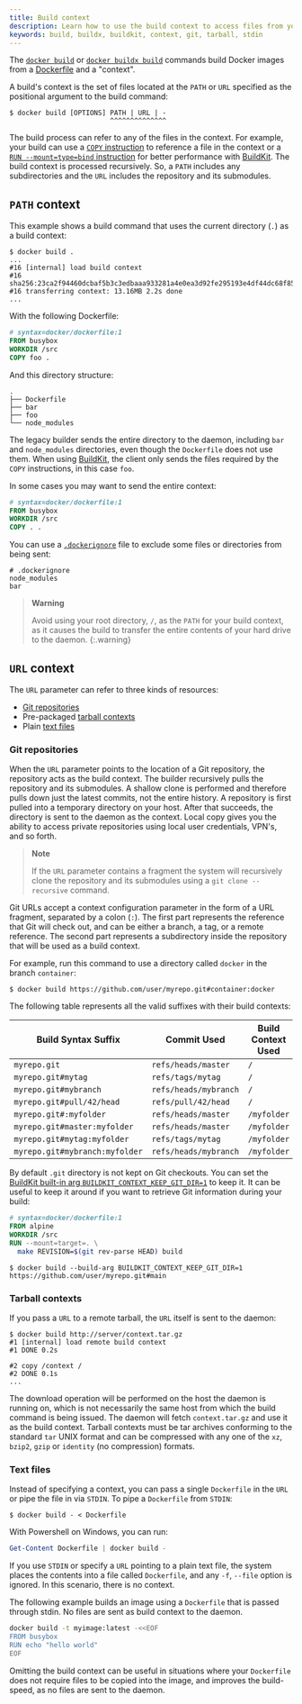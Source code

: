```yaml
---
title: Build context
description: Learn how to use the build context to access files from your Dockerfile
keywords: build, buildx, buildkit, context, git, tarball, stdin
---
```


The [`docker build`](../../engine/reference/commandline/build.md) or
[`docker buildx build`](../../engine/reference/commandline/buildx_build.md)
commands build Docker images from a [Dockerfile](../../engine/reference/builder.md)
and a "context".

A build's context is the set of files located at the `PATH` or `URL` specified
as the positional argument to the build command:

```console
$ docker build [OPTIONS] PATH | URL | -
                         ^^^^^^^^^^^^^^
```

The build process can refer to any of the files in the context. For example,
your build can use a [`COPY` instruction](../../engine/reference/builder.md#copy)
to reference a file in the context or a [`RUN --mount=type=bind` instruction](../../engine/reference/builder.md#run---mounttypebind)
for better performance with [BuildKit](../buildkit/index.md). The build context
is processed recursively. So, a `PATH` includes any subdirectories and the
`URL` includes the repository and its submodules.

## `PATH` context

This example shows a build command that uses the current directory (`.`) as a
build context:

```console
$ docker build .
...
#16 [internal] load build context
#16 sha256:23ca2f94460dcbaf5b3c3edbaaa933281a4e0ea3d92fe295193e4df44dc68f85
#16 transferring context: 13.16MB 2.2s done
...
```

With the following Dockerfile:

```dockerfile
# syntax=docker/dockerfile:1
FROM busybox
WORKDIR /src
COPY foo .
```

And this directory structure:

```
.
├── Dockerfile
├── bar
├── foo
└── node_modules
```

The legacy builder sends the entire directory to the daemon, including `bar`
and `node_modules` directories, even though the `Dockerfile` does not use
them. When using [BuildKit](../buildkit/index.md), the client only sends the
files required by the `COPY` instructions, in this case `foo`.

In some cases you may want to send the entire context:

```dockerfile
# syntax=docker/dockerfile:1
FROM busybox
WORKDIR /src
COPY . .
```

You can use a [`.dockerignore`](../../engine/reference/builder.md#dockerignore-file)
file to exclude some files or directories from being sent:

```gitignore
# .dockerignore
node_modules
bar
```

> **Warning**
>
> Avoid using your root directory, `/`, as the `PATH` for your build context,
> as it causes the build to transfer the entire contents of your hard drive to
> the daemon.
{:.warning}

## `URL` context

The `URL` parameter can refer to three kinds of resources:
* [Git repositories](#git-repositories)
* Pre-packaged [tarball contexts](#tarball-contexts)
* Plain [text files](#text-files)

### Git repositories

When the `URL` parameter points to the location of a Git repository, the
repository acts as the build context. The builder recursively pulls the
repository and its submodules. A shallow clone is performed and therefore pulls
down just the latest commits, not the entire history. A repository is first
pulled into a temporary directory on your host. After that succeeds, the
directory is sent to the daemon as the context. Local copy gives you the ability
to access private repositories using local user credentials, VPN's, and so forth.

> **Note**
>
> If the `URL` parameter contains a fragment the system will recursively clone
> the repository and its submodules using a `git clone --recursive` command.

Git URLs accept a context configuration parameter in the form of a URL fragment,
separated by a colon (`:`). The first part represents the reference that Git
will check out, and can be either a branch, a tag, or a remote reference. The
second part represents a subdirectory inside the repository that will be used
as a build context.

For example, run this command to use a directory called `docker` in the branch
`container`:

```console
$ docker build https://github.com/user/myrepo.git#container:docker
```

The following table represents all the valid suffixes with their build
contexts:

| Build Syntax Suffix            | Commit Used           | Build Context Used |
|--------------------------------|-----------------------|--------------------|
| `myrepo.git`                   | `refs/heads/master`   | `/`                |
| `myrepo.git#mytag`             | `refs/tags/mytag`     | `/`                |
| `myrepo.git#mybranch`          | `refs/heads/mybranch` | `/`                |
| `myrepo.git#pull/42/head`      | `refs/pull/42/head`   | `/`                |
| `myrepo.git#:myfolder`         | `refs/heads/master`   | `/myfolder`        |
| `myrepo.git#master:myfolder`   | `refs/heads/master`   | `/myfolder`        |
| `myrepo.git#mytag:myfolder`    | `refs/tags/mytag`     | `/myfolder`        |
| `myrepo.git#mybranch:myfolder` | `refs/heads/mybranch` | `/myfolder`        |

By default `.git` directory is not kept on Git checkouts. You can set the
[BuildKit built-in arg `BUILDKIT_CONTEXT_KEEP_GIT_DIR=1`](../../engine/reference/builder.md#buildkit-built-in-build-args)
to keep it. It can be useful to keep it around if you want to retrieve Git
information during your build:

```dockerfile
# syntax=docker/dockerfile:1
FROM alpine
WORKDIR /src
RUN --mount=target=. \
  make REVISION=$(git rev-parse HEAD) build
```

```console
$ docker build --build-arg BUILDKIT_CONTEXT_KEEP_GIT_DIR=1 https://github.com/user/myrepo.git#main
```

### Tarball contexts

If you pass a `URL` to a remote tarball, the `URL` itself is sent to the daemon:

```console
$ docker build http://server/context.tar.gz
#1 [internal] load remote build context
#1 DONE 0.2s

#2 copy /context /
#2 DONE 0.1s
...
```

The download operation will be performed on the host the daemon is running on,
which is not necessarily the same host from which the build command is being
issued. The daemon will fetch `context.tar.gz` and use it as the build context.
Tarball contexts must be tar archives conforming to the standard `tar` UNIX
format and can be compressed with any one of the `xz`, `bzip2`, `gzip` or
`identity` (no compression) formats.

### Text files

Instead of specifying a context, you can pass a single `Dockerfile` in the
`URL` or pipe the file in via `STDIN`. To pipe a `Dockerfile` from `STDIN`:

```console
$ docker build - < Dockerfile
```

With Powershell on Windows, you can run:

```powershell
Get-Content Dockerfile | docker build -
```

If you use `STDIN` or specify a `URL` pointing to a plain text file, the system
places the contents into a file called `Dockerfile`, and any `-f`, `--file`
option is ignored. In this scenario, there is no context.

The following example builds an image using a `Dockerfile` that is passed
through stdin. No files are sent as build context to the daemon.

```bash
docker build -t myimage:latest -<<EOF
FROM busybox
RUN echo "hello world"
EOF
```

Omitting the build context can be useful in situations where your `Dockerfile`
does not require files to be copied into the image, and improves the build-speed,
as no files are sent to the daemon.
